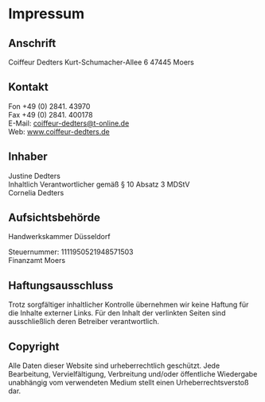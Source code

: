 # Impressum

## Anschrift

Coiffeur Dedters
Kurt-Schumacher-Allee 6
47445 Moers

## Kontakt

Fon +49 (0) 2841. 43970  
Fax +49 (0) 2841. 400178  
E-Mail: coiffeur-dedters@t-online.de  
Web: www.coiffeur-dedters.de

## Inhaber

Justine Dedters  
Inhaltlich Verantwortlicher gemäß § 10 Absatz 3 MDStV  
Cornelia Dedters

## Aufsichtsbehörde

Handwerkskammer Düsseldorf

Steuernummer: 1111950521948571503  
Finanzamt Moers

## Haftungsausschluss

Trotz sorgfältiger inhaltlicher Kontrolle übernehmen wir keine Haftung für die Inhalte externer Links. Für den Inhalt der verlinkten Seiten sind ausschließlich deren Betreiber verantwortlich.

## Copyright

Alle Daten dieser Website sind urheberrechtlich geschützt. Jede Bearbeitung, Vervielfältigung, Verbreitung und/oder öffentliche Wiedergabe unabhängig vom verwendeten Medium stellt einen Urheberrechtsverstoß dar.
